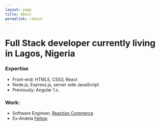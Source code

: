 ```yaml
---
layout: page
title: About
permalink: /about
---
```


# Full Stack developer currently living in Lagos, Nigeria

### Expertise
  - Front-end: HTML5, CSS3, React
  - Node.js, Express.js, server side JavaScript
  - Previously: Angular 1.x.

### Work:
  - Software Engineer, [Reaction Commerce](http://reactioncommerce.com)
  - Ex-Andela [Fellow](http://andela.com/fellowship/apply)

